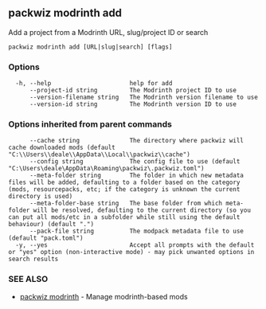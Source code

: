 ## packwiz modrinth add

Add a project from a Modrinth URL, slug/project ID or search

```
packwiz modrinth add [URL|slug|search] [flags]
```

### Options

```
  -h, --help                      help for add
      --project-id string         The Modrinth project ID to use
      --version-filename string   The Modrinth version filename to use
      --version-id string         The Modrinth version ID to use
```

### Options inherited from parent commands

```
      --cache string              The directory where packwiz will cache downloaded mods (default "C:\\Users\\deale\\AppData\\Local\\packwiz\\cache")
      --config string             The config file to use (default "C:\Users\deale\AppData\Roaming\packwiz\.packwiz.toml")
      --meta-folder string        The folder in which new metadata files will be added, defaulting to a folder based on the category (mods, resourcepacks, etc; if the category is unknown the current directory is used)
      --meta-folder-base string   The base folder from which meta-folder will be resolved, defaulting to the current directory (so you can put all mods/etc in a subfolder while still using the default behaviour) (default ".")
      --pack-file string          The modpack metadata file to use (default "pack.toml")
  -y, --yes                       Accept all prompts with the default or "yes" option (non-interactive mode) - may pick unwanted options in search results
```

### SEE ALSO

* [packwiz modrinth](packwiz_modrinth.md)	 - Manage modrinth-based mods

